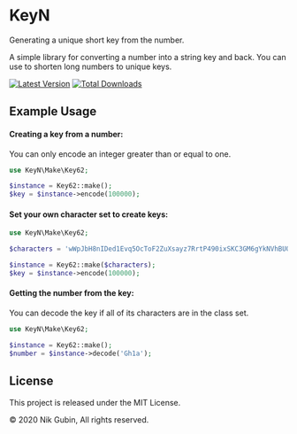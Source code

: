 # KeyN

Generating a unique short key from the number.

A simple library for converting a number into a string key and back. You can use to shorten long numbers to unique keys.

<a href="https://github.com/ngubin/key-n/releases"><img src="https://img.shields.io/github/release/ngubin/key-n.svg?style=flat-square" alt="Latest Version"/></a>
<a href="https://packagist.org/packages/ngubin/key-n"><img src="https://img.shields.io/packagist/dt/ngubin/key-n.svg?style=flat-square" alt="Total Downloads"/></a>

## Example Usage

#### Creating a key from a number:

You can only encode an integer greater than or equal to one.

``` php
use KeyN\Make\Key62;

$instance = Key62::make();
$key = $instance->encode(100000);
```

#### Set your own character set to create keys:

``` php
use KeyN\Make\Key62;

$characters = 'wWpJbH8nIDed1Evq5OcToF2ZuXsayz7RrtP490ixSKC3GM6gYkNVhBUQmLlfAj';

$instance = Key62::make($characters);
$key = $instance->encode(100000);
```

#### Getting the number from the key:

You can decode the key if all of its characters are in the class set.

``` php
use KeyN\Make\Key62;

$instance = Key62::make();
$number = $instance->decode('Gh1a');
```

## License

This project is released under the MIT License.

© 2020 Nik Gubin, All rights reserved.
